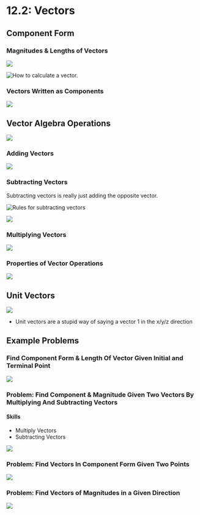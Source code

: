 # 12.2: Vectors

## Component Form

### Magnitudes & Lengths of Vectors

![](../../../.gitbook/assets/image%20%28284%29.png)

![How to calculate a vector. ](../../../.gitbook/assets/image%20%28316%29.png)

### Vectors Written as Components

![](../../../.gitbook/assets/image%20%28345%29.png)

## Vector Algebra Operations

![](../../../.gitbook/assets/image%20%28292%29.png)

### Adding Vectors

![](../../../.gitbook/assets/image%20%28281%29.png)

### Subtracting Vectors

Subtracting vectors is really just adding the opposite vector. 

![Rules for subtracting vectors](../../../.gitbook/assets/image%20%28324%29.png)

![](../../../.gitbook/assets/image%20%28337%29.png)

### Multiplying Vectors

![](../../../.gitbook/assets/image%20%28331%29.png)

### Properties of Vector Operations

![](../../../.gitbook/assets/image%20%28303%29.png)

## Unit Vectors

![](../../../.gitbook/assets/image%20%28311%29.png)

* Unit vectors are a stupid way of saying a vector 1 in the x/y/z direction



## Example Problems

### Find Component Form & Length Of Vector Given Initial and Terminal Point

![](../../../.gitbook/assets/image%20%28326%29.png)

### Problem: Find Component & Magnitude Given Two Vectors By Multiplying And Subtracting Vectors

#### Skills

* Multiply Vectors
* Subtracting Vectors

![](../../../.gitbook/assets/image%20%28258%29%20%282%29%20%282%29%20%282%29%20%282%29%20%282%29%20%281%29.png)

### Problem: Find Vectors In Component Form Given Two Points

![](../../../.gitbook/assets/image%20%28288%29.png)

### Problem: Find Vectors of Magnitudes in a Given Direction

![](../../../.gitbook/assets/image%20%28305%29.png)



